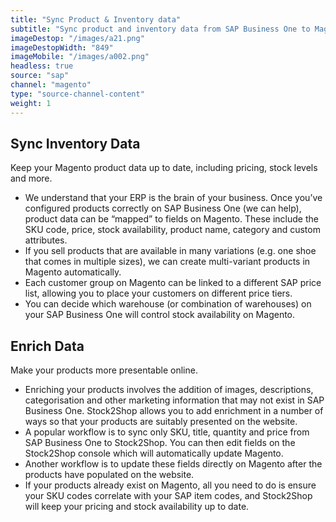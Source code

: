 ```yaml
---
title: "Sync Product & Inventory data"
subtitle: "Sync product and inventory data from SAP Business One to Magento."
imageDestop: "/images/a21.png"
imageDestopWidth: "849"
imageMobile: "/images/a002.png"
headless: true
source: "sap"
channel: "magento"
type: "source-channel-content"
weight: 1
---
```


## Sync Inventory Data
Keep your Magento product data up to date, including pricing, stock levels and more.

- We understand that your ERP is the brain of your business. Once you’ve configured products correctly on SAP Business One (we can help), product data can be “mapped” to fields on Magento. These include the SKU code, price, stock availability, product name, category and custom attributes.
- If you sell products that are available in many variations (e.g. one shoe that comes in multiple sizes), we can create multi-variant products in Magento automatically. 
- Each customer group on Magento can be linked to a different SAP price list, allowing you to place your customers on different price tiers. 
- You can decide which warehouse (or combination of warehouses) on your SAP Business One will control stock availability on Magento. 

## Enrich Data
Make your products more presentable online.

- Enriching your products involves the addition of images, descriptions, categorisation and other marketing information that may not exist in SAP Business One. Stock2Shop allows you to add enrichment in a number of ways so that your products are suitably presented on the website. 
- A popular workflow is to sync only SKU, title, quantity and price from SAP Business One to Stock2Shop. You can then edit fields on the Stock2Shop console which will automatically update Magento. 
- Another workflow is to update these fields directly on Magento after the products have populated on the website.
- If your products already exist on Magento, all you need to do is ensure your SKU codes correlate with your SAP item codes, and Stock2Shop will keep your pricing and stock availability up to date.
